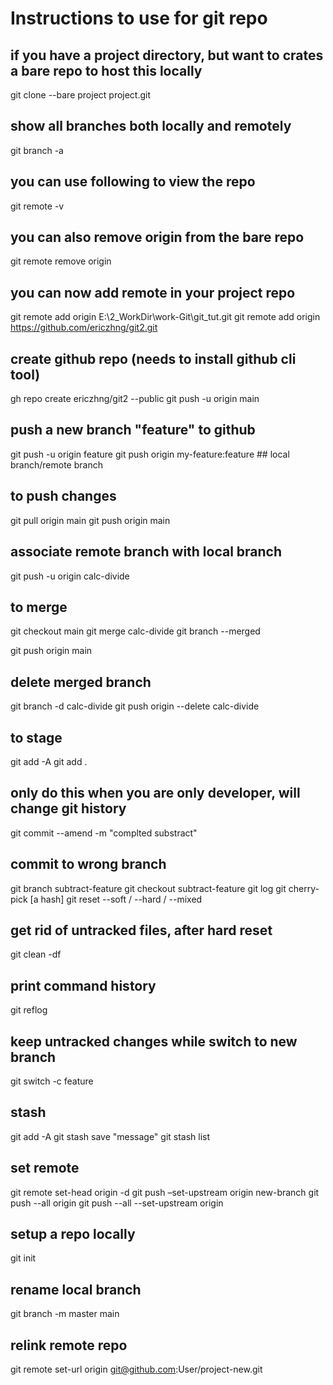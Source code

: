 
# Instructions to use for git repo

## if you have a project directory, but want to crates a bare repo to host this locally
git clone --bare project project.git

## show all branches both locally and remotely
git branch -a

## you can use following to view the repo
git remote -v

## you can also remove origin from the bare repo
git remote remove origin

## you can now add remote in your project repo

git remote add origin E:\2_WorkDir\work-Git\git_tut.git
git remote add origin https://github.com/ericzhng/git2.git

## create github repo (needs to install github cli tool)
gh repo create ericzhng/git2 --public
git push -u origin main

## push a new branch "feature" to github
git push -u origin feature
git push origin my-feature:feature	## local branch/remote branch

## to push changes
git pull origin main
git push origin main

## associate remote branch with local branch
git push -u origin calc-divide

## to merge
git checkout main
git merge calc-divide
git branch --merged

git push origin main

## delete merged branch
git branch -d calc-divide
git push origin --delete calc-divide

## to stage
git add -A
git add .

## only do this when you are only developer, will change git history
git commit --amend -m "complted substract"

## commit to wrong branch
git branch subtract-feature
git checkout subtract-feature
git log
git cherry-pick [a hash]
git reset --soft / --hard / --mixed 

## get rid of untracked files, after hard reset
git clean -df

## print command history
git reflog

## keep untracked changes while switch to new branch
git switch -c feature

## stash
git add -A
git stash save "message"
git stash list

## set remote 
git remote set-head origin -d
git push –set-upstream origin new-branch
git push --all origin
git push --all --set-upstream origin

## setup a repo locally
git init

## rename local branch
git branch -m master main

## relink remote repo
git remote set-url origin git@github.com:User/project-new.git

